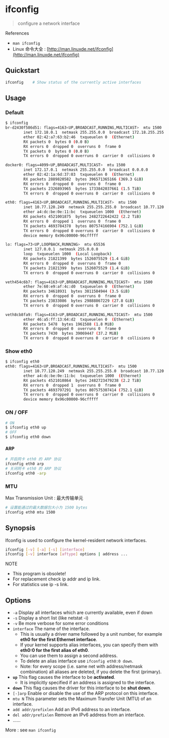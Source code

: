 # ifconfig

> configure a network interface

References

* `man ifconfig`
* Linux 命令大全 : [http://man.linuxde.net/ifconfig](http://man.linuxde.net/ifconfig)

## Quickstart

```bash
ifconfig    # Show status of the currently active interfaces
```

## Usage

### Default

```bash
$ ifconfig
br-d2430f586d51: flags=4163<UP,BROADCAST,RUNNING,MULTICAST>  mtu 1500
        inet 172.18.0.1  netmask 255.255.0.0  broadcast 172.18.255.255
        ether 02:42:a7:63:b2:46  txqueuelen 0  (Ethernet)
        RX packets 0  bytes 0 (0.0 B)
        RX errors 0  dropped 0  overruns 0  frame 0
        TX packets 0  bytes 0 (0.0 B)
        TX errors 0  dropped 0 overruns 0  carrier 0  collisions 0

docker0: flags=4099<UP,BROADCAST,MULTICAST>  mtu 1500
        inet 172.17.0.1  netmask 255.255.0.0  broadcast 0.0.0.0
        ether 02:42:1a:6d:37:03  txqueuelen 0  (Ethernet)
        RX packets 2889820582  bytes 396571365166 (369.3 GiB)
        RX errors 0  dropped 0  overruns 0  frame 0
        TX packets 2326893965  bytes 1733842037661 (1.5 TiB)
        TX errors 0  dropped 0 overruns 0  carrier 0  collisions 0

eth0: flags=4163<UP,BROADCAST,RUNNING,MULTICAST>  mtu 1500
        inet 10.77.120.249  netmask 255.255.255.0  broadcast 10.77.120.255
        ether a4:dc:be:0e:11:bc  txqueuelen 1000  (Ethernet)
        RX packets 4521001875  bytes 2482722642422 (2.2 TiB)
        RX errors 0  dropped 1  overruns 0  frame 0
        TX packets 4693784378  bytes 807574166904 (752.1 GiB)
        TX errors 0  dropped 0 overruns 0  carrier 0  collisions 0
        device memory 0x96c00000-96cfffff

lo: flags=73<UP,LOOPBACK,RUNNING>  mtu 65536
        inet 127.0.0.1  netmask 255.0.0.0
        loop  txqueuelen 1000  (Local Loopback)
        RX packets 21821399  bytes 1526075529 (1.4 GiB)
        RX errors 0  dropped 0  overruns 0  frame 0
        TX packets 21821399  bytes 1526075529 (1.4 GiB)
        TX errors 0  dropped 0 overruns 0  carrier 0  collisions 0

veth454c6b7: flags=4163<UP,BROADCAST,RUNNING,MULTICAST>  mtu 1500
        ether 7e:60:e9:af:4c:d0  txqueuelen 0  (Ethernet)
        RX packets 34618931  bytes 3811584944 (3.5 GiB)
        RX errors 0  dropped 0  overruns 0  frame 0
        TX packets 23833086  bytes 29888867229 (27.8 GiB)
        TX errors 0  dropped 0 overruns 0  carrier 0  collisions 0

veth8cb8fa9: flags=4163<UP,BROADCAST,RUNNING,MULTICAST>  mtu 1500
        ether 46:a5:ff:13:64:d2  txqueuelen 0  (Ethernet)
        RX packets 5478  bytes 1961588 (1.8 MiB)
        RX errors 0  dropped 0  overruns 0  frame 0
        TX packets 7430  bytes 39069447 (37.2 MiB)
        TX errors 0  dropped 0 overruns 0  carrier 0  collisions 0
```

### Show eth0

```bash
$ ifconfig eth0
eth0: flags=4163<UP,BROADCAST,RUNNING,MULTICAST>  mtu 1500
        inet 10.77.120.249  netmask 255.255.255.0  broadcast 10.77.120.255
        ether a4:dc:be:0e:11:bc  txqueuelen 1000  (Ethernet)
        RX packets 4521010864  bytes 2482723479238 (2.2 TiB)
        RX errors 0  dropped 1  overruns 0  frame 0
        TX packets 4693797291  bytes 807575307414 (752.1 GiB)
        TX errors 0  dropped 0 overruns 0  carrier 0  collisions 0
        device memory 0x96c00000-96cfffff
```

### ON / OFF

```bash
# ON
$ ifconfig eth0 up
# OFF
$ ifconfig eth0 down
```

#### ARP

```bash
# 开启网卡 eth0 的 ARP 协议
ifconfig eth0 arp
# 关闭网卡 eth0 的 ARP 协议
ifconfig eth0 -arp
```

### MTU

Max Transmission Unit : 最大传输单元

```bash
# 设置能通过的最大数据包大小为 1500 bytes
ifconfig eth0 mtu 1500
```

## Synopsis

Ifconfig is used to configure the kernel-resident network interfaces.

```bash
ifconfig [-v] [-a] [-s] [interface]
ifconfig [-v] interface [aftype] options | address ...
```

NOTE

* This program is obsolete!
* For replacement check ip addr and ip link.
* For statistics use ip -s link.

## Options

* `-a` Display all interfaces which are currently available, even if down
* `-s` Display a short list \(like netstat -i\)
* `-v` Be more verbose for some error conditions
* `interface` The name of the interface.
  * This is usually a driver name followed by a unit number, for example **eth0 for the first Ethernet interface**.
  * If your kernel supports alias interfaces, you can specify them with **eth0:0 for the first alias of eth0**.
  * You can use them to assign a second address.
  * To delete an alias interface use `ifconfig eth0:0 down`.
  * Note: for every scope \(i.e. same net with address/netmask combination\) all aliases are deleted, if you delete the first \(primary\).
* **`up`** This flag causes the interface to be **activated**.
  * It is implicitly specified if an address is assigned to the interface.
* **`down`** This flag causes the driver for this interface to be **shut down**.
* `[-]arp` Enable or disable the use of the ARP protocol on this interface.
* `mtu N` This parameter sets the Maximum Transfer Unit \(MTU\) of an interface.
* `add addr/prefixlen` Add an IPv6 address to an interface.
* `del addr/prefixlen` Remove an IPv6 address from an interface.
* ……

More : see `man ifconfig`

